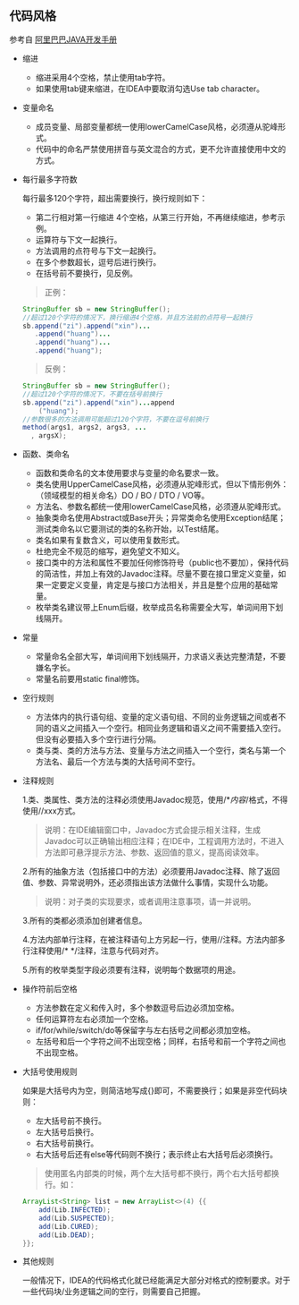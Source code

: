 ## 代码风格
参考自 [阿里巴巴JAVA开发手册](https://github.com/chjw8016/alibaba-java-style-guide)

- 缩进
  * 缩进采用4个空格，禁止使用tab字符。
  *  如果使用tab键来缩进，在IDEA中要取消勾选Use tab character。
- 变量命名
  * 成员变量、局部变量都统一使用lowerCamelCase风格，必须遵从驼峰形式。
  * 代码中的命名严禁使用拼音与英文混合的方式，更不允许直接使用中文的方式。
- 每行最多字符数

  每行最多120个字符，超出需要换行，换行规则如下：
     * 第二行相对第一行缩进 4个空格，从第三行开始，不再继续缩进，参考示例。
     * 运算符与下文一起换行。
     * 方法调用的点符号与下文一起换行。
     * 在多个参数超长，逗号后进行换行。
     * 在括号前不要换行，见反例。
  > 正例：
  ```java
  StringBuffer sb = new StringBuffer();
  //超过120个字符的情况下，换行缩进4个空格，并且方法前的点符号一起换行
  sb.append("zi").append("xin")...
     .append("huang")...
 	 .append("huang")...
 	 .append("huang");
  ```
  > 反例：
  ```java
  StringBuffer sb = new StringBuffer();
  //超过120个字符的情况下，不要在括号前换行
  sb.append("zi").append("xin")...append
      ("huang");
  //参数很多的方法调用可能超过120个字符，不要在逗号前换行
  method(args1, args2, args3, ...
    , argsX);
  ```

- 函数、类命名
  * 函数和类命名的文本使用要求与变量的命名要求一致。
  * 类名使用UpperCamelCase风格，必须遵从驼峰形式，但以下情形例外：（领域模型的相关命名）DO / BO / DTO / VO等。
  * 方法名、参数名都统一使用lowerCamelCase风格，必须遵从驼峰形式。
  * 抽象类命名使用Abstract或Base开头；异常类命名使用Exception结尾；测试类命名以它要测试的类的名称开始，以Test结尾。
  * 类名如果有复数含义，可以使用复数形式。
  * 杜绝完全不规范的缩写，避免望文不知义。
  * 接口类中的方法和属性不要加任何修饰符号（public也不要加），保持代码的简洁性，并加上有效的Javadoc注释。尽量不要在接口里定义变量，如果一定要定义变量，肯定是与接口方法相关，并且是整个应用的基础常量。
  * 枚举类名建议带上Enum后缀，枚举成员名称需要全大写，单词间用下划线隔开。
- 常量
  * 常量命名全部大写，单词间用下划线隔开，力求语义表达完整清楚，不要嫌名字长。
  * 常量名前要用static final修饰。
- 空行规则
  * 方法体内的执行语句组、变量的定义语句组、不同的业务逻辑之间或者不同的语义之间插入一个空行。相同业务逻辑和语义之间不需要插入空行。但没有必要插入多个空行进行分隔。
  * 类与类、类的方法与方法、变量与方法之间插入一个空行，类名与第一个方法名、最后一个方法与类的大括号间不空行。
- 注释规则

  1.类、类属性、类方法的注释必须使用Javadoc规范，使用/**内容*/格式，不得使用//xxx方式。
  > 说明：在IDE编辑窗口中，Javadoc方式会提示相关注释，生成Javadoc可以正确输出相应注释；在IDE中，工程调用方法时，不进入方法即可悬浮提示方法、参数、返回值的意义，提高阅读效率。

  2.所有的抽象方法（包括接口中的方法）必须要用Javadoc注释、除了返回值、参数、异常说明外，还必须指出该方法做什么事情，实现什么功能。

  > 说明：对子类的实现要求，或者调用注意事项，请一并说明。

  3.所有的类都必须添加创建者信息。
  
  4.方法内部单行注释，在被注释语句上方另起一行，使用//注释。方法内部多行注释使用/* */注释，注意与代码对齐。
  
  5.所有的枚举类型字段必须要有注释，说明每个数据项的用途。

- 操作符前后空格
  * 方法参数在定义和传入时，多个参数逗号后边必须加空格。
  * 任何运算符左右必须加一个空格。
  * if/for/while/switch/do等保留字与左右括号之间都必须加空格。
  * 左括号和后一个字符之间不出现空格；同样，右括号和前一个字符之间也不出现空格。
- 大括号使用规则

  如果是大括号内为空，则简洁地写成{}即可，不需要换行；如果是非空代码块则：
  * 左大括号前不换行。
  * 左大括号后换行。
  * 右大括号前换行。
  * 右大括号后还有else等代码则不换行；表示终止右大括号后必须换行。 
  > 使用匿名内部类的时候，两个左大括号都不换行，两个右大括号都换行。如：
  ```java
  ArrayList<String> list = new ArrayList<>(4) {{
      add(Lib.INFECTED);
      add(Lib.SUSPECTED);
      add(Lib.CURED);
      add(Lib.DEAD);
  }};
  ```
- 其他规则

  一般情况下，IDEA的代码格式化就已经能满足大部分对格式的控制要求。对于一些代码块/业务逻辑之间的空行，则需要自己把握。
